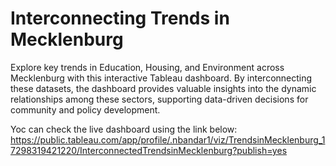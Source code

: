 # Interconnecting Trends in Mecklenburg

Explore key trends in Education, Housing, and Environment across Mecklenburg with this interactive Tableau dashboard. By interconnecting these datasets, the dashboard provides valuable insights into the dynamic relationships among these sectors, supporting data-driven decisions for community and policy development. 

Yoc can check the live dashboard using the link below:
https://public.tableau.com/app/profile/.nbandar1/viz/TrendsinMecklenburg_17298319421220/InterconnectedTrendsinMecklenburg?publish=yes

